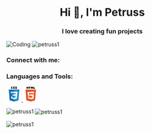 <h1 align="center">Hi 👋, I'm Petruss</h1>
<h3 align="center">I love creating fun projects</h3>
<img align="righ" alt="Coding" width="400" src="https://camo.githubusercontent.com/4be83dad09cff00d3153f89208b9c02cbe58e338f7ba2d31bb428e4b51b09839/68747470733a2f2f63687269736465726d6f64792e636f6d2f636f6e74656e742f696d616765732f323031372f31322f31305f636f64696e675f6472696262626c652e676966"

<p align="left"> <img src="https://komarev.com/ghpvc/?username=petruss1&label=Profile%20views&color=0e75b6&style=flat" alt="petruss1" /> </p>


<h3 align="left">Connect with me:</h3>
<p align="left">
</p>

<h3 align="left">Languages and Tools:</h3>
<p align="left"> <a href="https://www.w3schools.com/css/" target="_blank" rel="noreferrer"> <img src="https://raw.githubusercontent.com/devicons/devicon/master/icons/css3/css3-original-wordmark.svg" alt="css3" width="40" height="40"/> </a> <a href="https://www.w3.org/html/" target="_blank" rel="noreferrer"> <img src="https://raw.githubusercontent.com/devicons/devicon/master/icons/html5/html5-original-wordmark.svg" alt="html5" width="40" height="40"/> </a> </p>

<p><img align="left" src="https://github-readme-stats.vercel.app/api/top-langs?username=petruss1&show_icons=true&locale=en&layout=compact" alt="petruss1" /></p>

<p>&nbsp;<img align="center" src="https://github-readme-stats.vercel.app/api?username=petruss1&show_icons=true&locale=en" alt="petruss1" /></p>

<p><img align="center" src="https://github-readme-streak-stats.herokuapp.com/?user=petruss1&" alt="petruss1" /></p>

